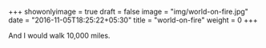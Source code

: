 +++
showonlyimage = true
draft = false
image = "img/world-on-fire.jpg"
date = "2016-11-05T18:25:22+05:30"
title = "world-on-fire"
weight = 0
+++

And I would walk 10,000 miles.

